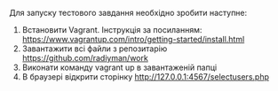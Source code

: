 Для запуску тестового завдання необхідно зробити наступне:
1. Встановити Vagrant. Інструкція за посиланням: https://www.vagrantup.com/intro/getting-started/install.html
2. Завантажити всі файли з репозитарію https://github.com/radiyman/work 
3. Виконати команду vagrant up в завантаженій папці
4. В браузері відкрити сторінку http://127.0.0.1:4567/selectusers.php
